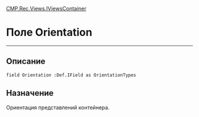 ﻿---
Link: CMP.Rec.Views.IViewsContainer.@Orientation
---

<!---  Навигация
[Имя проекта](#) :
-->
[CMP.Rec.Views.IViewsContainer](Default)

# Поле Orientation
---

## Описание

    field Orientation :Def.IField as OrientationTypes

<!--
## Аргументы{#Args}

### Аргумент1

Описание аргумента 1
-->

## Назначение

Ориентация представлений контейнера.

<!--
## Пример

    Orientation...
-->

